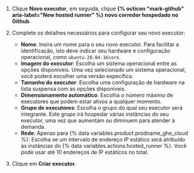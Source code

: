 1. Clique **Novo executor**, em seguida, clique **{% octicon "mark-github" aria-label="New hosted runner" %} novo corredor hospedado no Github**.
1. Complete os detalhes necessários para configurar seu novo executor:

    - **Nome**: Insira um nome para o seu novo executor. Para facilitar a identificação, isto deve indicar seu hardware e configuração operacional, como `ubuntu-20.04-16core`.
    - **Imagem do executor**: Escolha um sistema operacional entre as opções disponíveis. Uma vez selecionado um sistema operacional, você poderá escolher uma versão específica.
    - **Tamanho do executor**: Escolha uma configuração de hardware na lista suspensa com as opções disponíveis.
    - **Dimensionamento automático**: Escolha o número máximo de executores que podem estar ativos a qualquer momento.
    - **Grupo de executores**: Escolha o grupo do qual seu executor será integrante. Este grupo irá hospedar várias instâncias do seu executor, uma vez que aumentam ou diminuem para atender à demanda.
    - **Rede**: Apenas para {% data variables.product.prodname_ghe_cloud %}: Escolha se um intervalo de endereço IP estático será atribuído às instâncias do {% data variables.actions.hosted_runner %}. Você pode usar até 10 endereços de IP estáticos no total.

1. Clique em **Criar executor**.